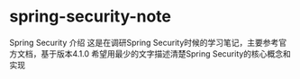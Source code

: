 # spring-security-note
Spring Security 介绍
这是在调研Spring Security时候的学习笔记，主要参考官方文档，基于版本4.1.0
希望用最少的文字描述清楚Spring Security的核心概念和实现
